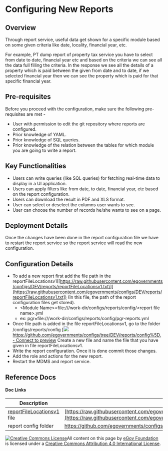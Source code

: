 # Configuring New Reports

## Overview <a href="#overview" id="overview"></a>

Through report service, useful data get shown for a specific module based on some given criteria like date, locality, financial year, etc.

For example, PT dump report of property tax service you have to select from date to date, financial year etc and based on the criteria we can see all the data full filling the criteria. In the response we see all the details of a property which is paid between the given from date and to date, if we selected financial year then we can see the property which is paid for that specific financial year.

## Pre-requisites <a href="#pre-requisites" id="pre-requisites"></a>

Before you proceed with the configuration, make sure the following pre-requisites are met -

* User with permission to edit the git repository where reports are configured.
* Prior knowledge of YAML.
* Prior knowledge of SQL queries.
* Prior knowledge of the relation between the tables for which module you are going to write a report.

## Key Functionalities <a href="#key-functionalities" id="key-functionalities"></a>

* Users can write queries (like SQL queries) for fetching real-time data to display in a UI application.
* Users can apply filters like from date, to date, financial year, etc based on the report configuration.
* Users can download the result in PDF and XLS format.
* User can select or deselect the columns user wants to see.
* User can choose the number of records he/she wants to see on a page.

## Deployment Details <a href="#deployment-details" id="deployment-details"></a>

Once the changes have been done in the report configuration file we have to restart the report service so the report service will read the new configuration.

## Configuration Details <a href="#configuration-details" id="configuration-details"></a>

* To add a new report first add the file path in the reportFileLocationsv1\[[https://raw.githubusercontent.com/egovernments/configs/DEV/reports/reportFileLocationsv1.txt\]](https://raw.githubusercontent.com/egovernments/configs/DEV/reports/reportFileLocationsv1.txt]) (In this file, the path of the report configuration files get stored).
  * \<Module Name>=file:///work-dir/configs/reports/config/\<report file name>.yml
  * ex: pgr=file:///work-dir/configs/reports/config/pgr-reports.yml
* Once file path is added in the file reportFileLocationsv1, go to the folder /configs/reports/config \[[![](https://github.githubassets.com/favicon.ico)https://github.com/egovernments/configs/tree/DEV/reports/config%5D. - Connect to preview](https://github.com/egovernments/configs/tree/DEV/reports/config].) Create a new file and name the file that you have given in file reportFileLocationsv1.
* Write the report configuration. Once it is done commit those changes.
* Add the role and actions for the new report.
* Restart the MDMS and report service.

## Reference Docs <a href="#reference-docs" id="reference-docs"></a>

#### Doc Links <a href="#doc-links" id="doc-links"></a>

| Description                                                                                                                | Link                                                                                                                                                                                                                                   |
| -------------------------------------------------------------------------------------------------------------------------- | -------------------------------------------------------------------------------------------------------------------------------------------------------------------------------------------------------------------------------------- |
| [reportFileLocationsv1](https://raw.githubusercontent.com/egovernments/configs/DEV/reports/reportFileLocationsv1.txt) file | [https://raw.githubusercontent.com/egovernments/configs/DEV/reports/reportFileLocationsv1.txt](https://raw.githubusercontent.com/egovernments/configs/DEV/reports/reportFileLocationsv1.txt)                                           |
| report config folder                                                                                                       | [<img src="https://github.githubassets.com/favicon.ico" alt="" data-size="line">https://github.com/egovernments/configs/tree/DEV/reports/config - Connect to preview](https://github.com/egovernments/configs/tree/DEV/reports/config) |



[![Creative Commons License](https://i.creativecommons.org/l/by/4.0/80x15.png)​](http://creativecommons.org/licenses/by/4.0/)All content on this page by [eGov Foundation](https://egov.org.in/) is licensed under a [Creative Commons Attribution 4.0 International License](http://creativecommons.org/licenses/by/4.0/).
